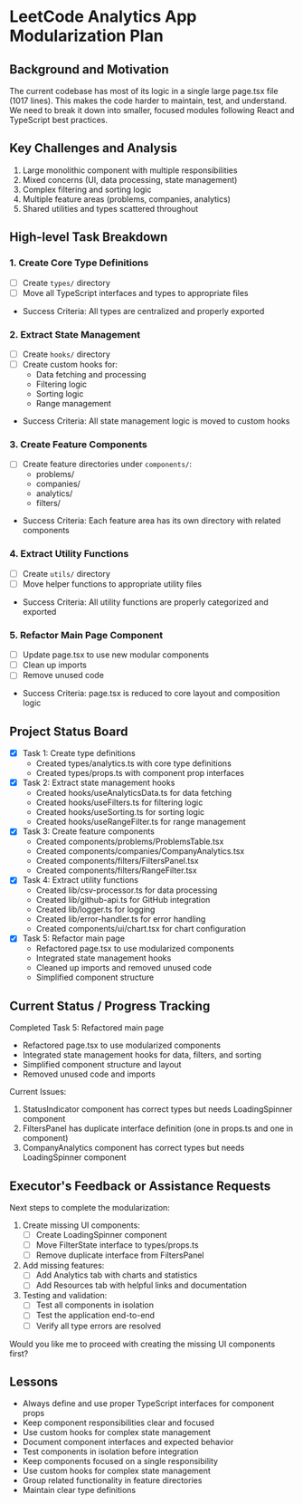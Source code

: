 # LeetCode Analytics App Modularization Plan

## Background and Motivation
The current codebase has most of its logic in a single large page.tsx file (1017 lines). This makes the code harder to maintain, test, and understand. We need to break it down into smaller, focused modules following React and TypeScript best practices.

## Key Challenges and Analysis
1. Large monolithic component with multiple responsibilities
2. Mixed concerns (UI, data processing, state management)
3. Complex filtering and sorting logic
4. Multiple feature areas (problems, companies, analytics)
5. Shared utilities and types scattered throughout

## High-level Task Breakdown

### 1. Create Core Type Definitions
- [ ] Create `types/` directory
- [ ] Move all TypeScript interfaces and types to appropriate files
- Success Criteria: All types are centralized and properly exported

### 2. Extract State Management
- [ ] Create `hooks/` directory
- [ ] Create custom hooks for:
  - Data fetching and processing
  - Filtering logic
  - Sorting logic
  - Range management
- Success Criteria: All state management logic is moved to custom hooks

### 3. Create Feature Components
- [ ] Create feature directories under `components/`:
  - problems/
  - companies/
  - analytics/
  - filters/
- Success Criteria: Each feature area has its own directory with related components

### 4. Extract Utility Functions
- [ ] Create `utils/` directory
- [ ] Move helper functions to appropriate utility files
- Success Criteria: All utility functions are properly categorized and exported

### 5. Refactor Main Page Component
- [ ] Update page.tsx to use new modular components
- [ ] Clean up imports
- [ ] Remove unused code
- Success Criteria: page.tsx is reduced to core layout and composition logic

## Project Status Board
- [x] Task 1: Create type definitions
  - Created types/analytics.ts with core type definitions
  - Created types/props.ts with component prop interfaces
- [x] Task 2: Extract state management hooks
  - Created hooks/useAnalyticsData.ts for data fetching
  - Created hooks/useFilters.ts for filtering logic
  - Created hooks/useSorting.ts for sorting logic
  - Created hooks/useRangeFilter.ts for range management
- [x] Task 3: Create feature components
  - Created components/problems/ProblemsTable.tsx
  - Created components/companies/CompanyAnalytics.tsx
  - Created components/filters/FiltersPanel.tsx
  - Created components/filters/RangeFilter.tsx
- [x] Task 4: Extract utility functions
  - Created lib/csv-processor.ts for data processing
  - Created lib/github-api.ts for GitHub integration
  - Created lib/logger.ts for logging
  - Created lib/error-handler.ts for error handling
  - Created components/ui/chart.tsx for chart configuration
- [x] Task 5: Refactor main page
  - Refactored page.tsx to use modularized components
  - Integrated state management hooks
  - Cleaned up imports and removed unused code
  - Simplified component structure

## Current Status / Progress Tracking
Completed Task 5: Refactored main page
- Refactored page.tsx to use modularized components
- Integrated state management hooks for data, filters, and sorting
- Simplified component structure and layout
- Removed unused code and imports

Current Issues:
1. StatusIndicator component has correct types but needs LoadingSpinner component
2. FiltersPanel has duplicate interface definition (one in props.ts and one in component)
3. CompanyAnalytics component has correct types but needs LoadingSpinner component

## Executor's Feedback or Assistance Requests
Next steps to complete the modularization:

1. Create missing UI components:
   - [ ] Create LoadingSpinner component
   - [ ] Move FilterState interface to types/props.ts
   - [ ] Remove duplicate interface from FiltersPanel

2. Add missing features:
   - [ ] Add Analytics tab with charts and statistics
   - [ ] Add Resources tab with helpful links and documentation

3. Testing and validation:
   - [ ] Test all components in isolation
   - [ ] Test the application end-to-end
   - [ ] Verify all type errors are resolved

Would you like me to proceed with creating the missing UI components first?

## Lessons
- Always define and use proper TypeScript interfaces for component props
- Keep component responsibilities clear and focused
- Use custom hooks for complex state management
- Document component interfaces and expected behavior
- Test components in isolation before integration
- Keep components focused on a single responsibility
- Use custom hooks for complex state management
- Group related functionality in feature directories
- Maintain clear type definitions 